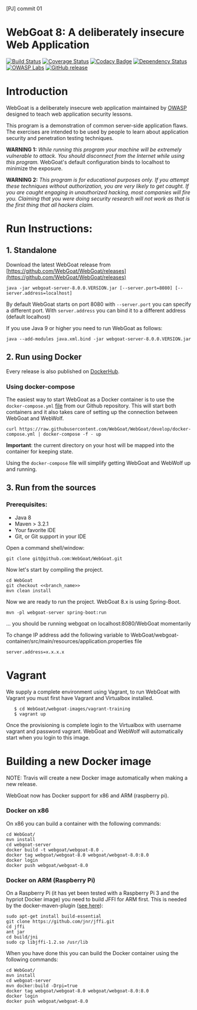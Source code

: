 [PJ] commit 01

# WebGoat 8: A deliberately insecure Web Application

[![Build Status](https://travis-ci.org/WebGoat/WebGoat.svg?branch=develop)](https://travis-ci.org/WebGoat/WebGoat)
[![Coverage Status](https://coveralls.io/repos/WebGoat/WebGoat/badge.svg?branch=develop&service=github)](https://coveralls.io/github/WebGoat/WebGoat?branch=master)
[![Codacy Badge](https://api.codacy.com/project/badge/b69ee3a86e3b4afcaf993f210fccfb1d)](https://www.codacy.com/app/dm/WebGoat)
[![Dependency Status](https://www.versioneye.com/user/projects/562da95ae346d7000e0369aa/badge.svg?style=flat)](https://www.versioneye.com/user/projects/562da95ae346d7000e0369aa)
[![OWASP Labs](https://img.shields.io/badge/owasp-lab%20project-f7b73c.svg)](https://www.owasp.org/index.php/OWASP_Project_Inventory#tab=Labs_Projects) 
[![GitHub release](https://img.shields.io/github/release/WebGoat/WebGoat.svg)](https://github.com/WebGoat/WebGoat/releases/latest) 

# Introduction

WebGoat is a deliberately insecure web application maintained by [OWASP](http://www.owasp.org/) designed to teach web
application security lessons.

This program is a demonstration of common server-side application flaws. The
exercises are intended to be used by people to learn about application security and
penetration testing techniques.

**WARNING 1:** *While running this program your machine will be extremely
vulnerable to attack. You should disconnect from the Internet while using
this program.*  WebGoat's default configuration binds to localhost to minimize
the exposure.

**WARNING 2:** *This program is for educational purposes only. If you attempt
these techniques without authorization, you are very likely to get caught. If
you are caught engaging in unauthorized hacking, most companies will fire you.
Claiming that you were doing security research will not work as that is the
first thing that all hackers claim.*

# Run Instructions:

## 1. Standalone 

Download the latest WebGoat release from [https://github.com/WebGoat/WebGoat/releases](https://github.com/WebGoat/WebGoat/releases)

```Shell
java -jar webgoat-server-8.0.0.VERSION.jar [--server.port=8080] [--server.address=localhost]
```

By default WebGoat starts on port 8080 with `--server.port` you can specify a different port. With `server.address` you
can bind it to a different address (default localhost)

If you use Java 9 or higher you need to run WebGoat as follows:

```Shell
java --add-modules java.xml.bind -jar webgoat-server-8.0.0.VERSION.jar
```

## 2. Run using Docker

Every release is also published on [DockerHub]((https://hub.docker.com/r/webgoat/webgoat-8.0/)).

### Using docker-compose

The easiest way to start WebGoat as a Docker container is to use the `docker-compose.yml` [file](https://raw.githubusercontent.com/WebGoat/WebGoat/develop/docker-compose.yml) 
from our Github repository. This will start both containers and it also takes care of setting up the
connection between WebGoat and WebWolf.

```shell
curl https://raw.githubusercontent.com/WebGoat/WebGoat/develop/docker-compose.yml | docker-compose -f - up
```

**Important**: the current directory on your host will be mapped into the container for keeping state.

Using the `docker-compose` file will simplify getting WebGoat and WebWolf up and running.


## 3. Run from the sources

### Prerequisites:

* Java 8
* Maven > 3.2.1
* Your favorite IDE
* Git, or Git support in your IDE

Open a command shell/window:

```Shell
git clone git@github.com:WebGoat/WebGoat.git
```

Now let's start by compiling the project.

```Shell
cd WebGoat
git checkout <<branch_name>>
mvn clean install
```

Now we are ready to run the project. WebGoat 8.x is using Spring-Boot.

```Shell
mvn -pl webgoat-server spring-boot:run
```
... you should be running webgoat on localhost:8080/WebGoat momentarily


To change IP address add the following variable to WebGoat/webgoat-container/src/main/resources/application.properties file

```
server.address=x.x.x.x
```

# Vagrant

We supply a complete environment using Vagrant, to run WebGoat with Vagrant you must first have Vagrant and Virtualbox installed.

```shell
   $ cd WebGoat/webgoat-images/vagrant-training
   $ vagrant up
```

Once the provisioning is complete login to the Virtualbox with username vagrant and password vagrant.
WebGoat and WebWolf will automatically start when you login to this image.


# Building a new Docker image

NOTE: Travis will create a new Docker image automatically when making a new release.

WebGoat now has Docker support for x86 and ARM (raspberry pi).
### Docker on x86
On x86 you can build a container with the following commands:

```Shell
cd WebGoat/
mvn install
cd webgoat-server
docker build -t webgoat/webgoat-8.0 .
docker tag webgoat/webgoat-8.0 webgoat/webgoat-8.0:8.0
docker login
docker push webgoat/webgoat-8.0
```

### Docker on ARM (Raspberry Pi)
On a Raspberry Pi (it has yet been tested with a Raspberry Pi 3 and the hypriot Docker image) you need to build JFFI for
ARM first. This is needed by the docker-maven-plugin ([see here](https://github.com/spotify/docker-maven-plugin/issues/233)):

```Shell
sudo apt-get install build-essential
git clone https://github.com/jnr/jffi.git
cd jffi
ant jar
cd build/jni
sudo cp libjffi-1.2.so /usr/lib
```

When you have done this you can build the Docker container using the following commands:

```Shell
cd WebGoat/
mvn install
cd webgoat-server
mvn docker:build -Drpi=true
docker tag webgoat/webgoat-8.0 webgoat/webgoat-8.0:8.0
docker login
docker push webgoat/webgoat-8.0
```
